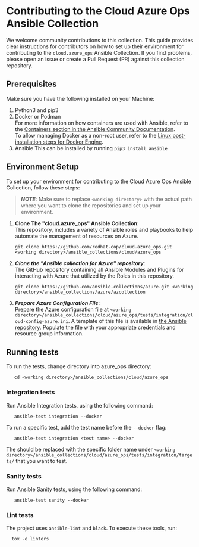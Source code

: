 # Contributing to the Cloud Azure Ops Ansible Collection
 
We welcome community contributions to this collection.
This guide provides clear instructions for contributors on how to set up their environment for contributing to the `cloud.azure_ops` Ansible Collection.
If you find problems, please open an issue or create a Pull Request (PR) against this collection repository.

## Prerequisites

Make sure you have the following installed on your Machine:

1. Python3 and pip3
2. Docker or Podman  
For more information on how containers are used with Ansible, refer to the [Containers section in the Ansible Community Documentation](https://docs.ansible.com/ansible/latest/dev_guide/testing_running_locally.html#containers).  
To allow managing Docker as a non-root user, refer to the [Linux post-installation steps for Docker Engine](https://docs.docker.com/engine/install/linux-postinstall/).
3. Ansible
   This can be installed by running `pip3 install ansible`

## Environment Setup

To set up your environment for contributing to the Cloud Azure Ops Ansible Collection, follow these steps:

> **_NOTE:_** Make sure to replace `<working directory>` with the actual path where you want to clone the repositories and set up your environment. 

1. **Clone The "cloud.azure_ops" Ansible Collection**:  
   This repository, includes a variety of Ansible roles and playbooks to help automate the management of resources on Azure.
   ```shell
   git clone https://github.com/redhat-cop/cloud.azure_ops.git <working directory>/ansible_collections/cloud/azure_ops
   ```

2. ***Clone the "Ansible collection for Azure" repository***:  
   The GitHub repository containing all Ansible Modules and Plugins for interacting with Azure that utilized by the Roles in this repository.
   ```shell
   git clone https://github.com/ansible-collections/azure.git <working directory>/ansible_collections/azure/azcollection
   ```

3. ***Prepare Azure Configuration File***:  
Prepare the Azure configuration file at `<working directory>/ansible_collections/cloud/azure_ops/tests/integration/cloud-config-azure.ini`. A template of this file is available in [the Ansible repository](https://github.com/ansible/ansible/blob/devel/test/lib/ansible_test/config/cloud-config-azure.ini.template). Populate the file with your appropriate credentials and resource group information.

## Running tests

To run the tests, change directory into azure_ops directory:
```shell
   cd <working directory>/ansible_collections/cloud/azure_ops
```

### Integration tests

Run Ansible Integration tests, using the following command:
```shell
   ansible-test integration --docker
```

To run a specific test, add the test name before the `--docker` flag:
```shell
   ansible-test integration <test name> --docker
```
The <test name> should be replaced with the specific folder name under `<working directory>/ansible_collections/cloud/azure_ops/tests/integration/targets/` that you want to test.

### Sanity tests

Run Ansible Sanity tests, using the following command:
```shell
   ansible-test sanity --docker
```

### Lint tests

The project uses `ansible-lint` and `black`.
To execute these tools, run:
```shell
  tox -e linters
```

